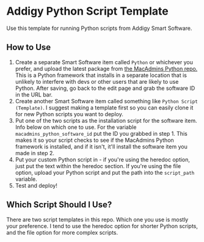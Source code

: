 # Addigy Python Script Template
Use this template for running Python scripts from Addigy Smart Software. 

## How to Use
1. Create a separate Smart Software item called `Python` or whichever you prefer, and upload the latest package from [the MacAdmins Python repo.](https://github.com/macadmins/python) This is a Python framework that installs in a separate location that is unlikely to interfere with devs or other users that are likely to use Python. After saving, go back to the edit page and grab the software ID in the URL bar.
2. Create another Smart Software item called something like `Python Script (Template)`. I suggest making a template first so you can easily clone it for new Python scripts you want to deploy.
3. Put one of the two scripts as the installation script for the software item. Info below on which one to use. For the variable `macadmins_python_software_id` put the ID you grabbed in step 1. This makes it so your script checks to see if the MacAdmins Python framework is installed, and if it isn't, it'll install the software item you made in step 2.
4. Put your custom Python script in - if you're using the heredoc option, just put the text within the heredoc section. If you're using the file option, upload your Python script and put the path into the `script_path` variable.
5. Test and deploy!

## Which Script Should I Use?
There are two script templates in this repo. Which one you use is mostly your preference. I tend to use the heredoc option for shorter Python scripts, and the file option for more complex scripts.
